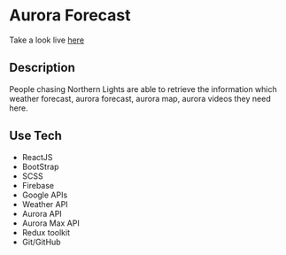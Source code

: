 # Aurora Forecast

Take a look live [here](https://aidenkimgj.github.io/aurora-forecast/)

## Description

People chasing Northern Lights are able to retrieve the information which weather forecast, aurora forecast, aurora map, aurora videos they need here.

## Use Tech

- ReactJS
- BootStrap
- SCSS
- Firebase
- Google APIs
- Weather API
- Aurora API
- Aurora Max API
- Redux toolkit
- Git/GitHub
